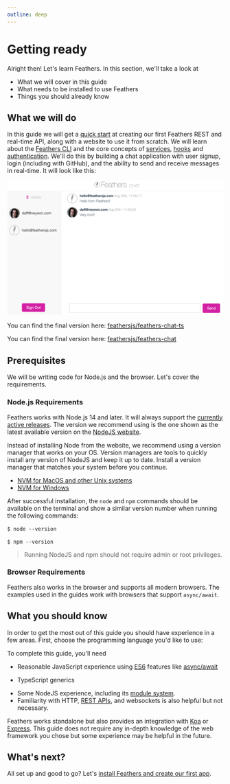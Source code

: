 ```yaml
---
outline: deep
---
```


# Getting ready

Alright then! Let's learn Feathers. In this section, we'll take a look at

- What we will cover in this guide
- What needs to be installed to use Feathers
- Things you should already know

## What we will do

In this guide we will get a [quick start](./starting.md) at creating our first Feathers REST and real-time API, along with a website to use it from scratch. We will learn about the [Feathers CLI](./generator.md) and the core concepts of [services](./services.md), [hooks](./hooks.md) and [authentication](./authentication.md).  We'll do this by building a chat application with user signup, login (including with GitHub), and the ability to send and receive messages in real-time. It will look like this:

![The Feathers chat application](./assets/feathers-chat.png)

<LanguageBlock global-id="ts">

You can find the final version here: [feathersjs/feathers-chat-ts](https://github.com/feathersjs/feathers-chat-ts)

</LanguageBlock>

<LanguageBlock global-id="js">

You can find the final version here: [feathersjs/feathers-chat](https://github.com/feathersjs/feathers-chat)

</LanguageBlock>

## Prerequisites

We will be writing code for Node.js and the browser. Let's cover the requirements.

### Node.js Requirements

Feathers works with Node.js 14 and later. It will always support the [currently active releases](https://github.com/nodejs/Release#release-schedule). The version we recommend using is the one shown as the latest available version on the [NodeJS website](https://nodejs.org/en/).

Instead of installing Node from the website, we recommend using a version manager that works on your OS.  Version managers are tools to quickly install any version of NodeJS and keep it up to date.  Install a version manager that matches your system before you continue.

- [NVM for MacOS and other Unix systems](https://github.com/creationix/nvm)
- [NVM for Windows](https://github.com/coreybutler/nvm-windows)

After successful installation, the `node` and `npm` commands should be available on the terminal and show a similar version number when running the following commands:

```
$ node --version
```

```
$ npm --version
```

<BlockQuote type="danger" label="Important">

Running NodeJS and npm should not require admin or root privileges.

</BlockQuote>

### Browser Requirements

Feathers also works in the browser and supports all modern browsers. The examples used in the guides work with browsers that support `async/await`.

## What you should know

In order to get the most out of this guide you should have experience in a few areas.  First, choose the programming language you'd like to use:

<BlockQuote label="Select a Programming Language">

  <LanguageSelect hide-label/>

</BlockQuote>

To complete this guide, you'll need


- Reasonable JavaScript experience using [ES6](http://es6-features.org/) features like [async/await](https://developer.mozilla.org/en-US/docs/Web/JavaScript/Reference/Statements/async_function)

<LanguageBlock global-id="ts" inline>

- TypeScript generics

</LanguageBlock>

- Some NodeJS experience, including its [module system](https://nodejs.org/api/modules.html).
- Familiarity with HTTP, [REST APIs](https://en.wikipedia.org/wiki/Representational_state_transfer), and websockets is also helpful but not necessary.

Feathers works standalone but also provides an integration with [Koa](../../api/koa.md) or [Express](../../api/express.md). This guide does not require any in-depth knowledge of the web framework you chose but some experience may be helpful in the future.

## What's next?

All set up and good to go? Let's [install Feathers and create our first app](./starting.md).
